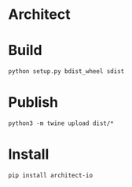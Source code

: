 # Architect

# Build
```shell
python setup.py bdist_wheel sdist
```

# Publish
```shell
python3 -m twine upload dist/*
```

# Install
```shell
pip install architect-io
```
